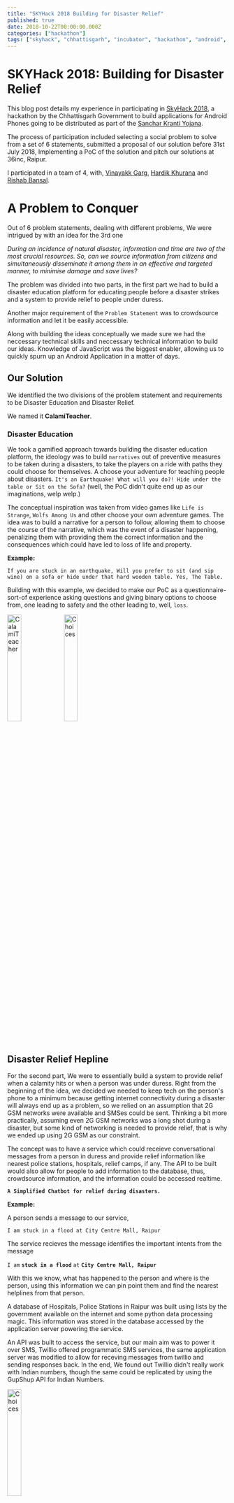 ```yaml
---
title: "SKYHack 2018 Building for Disaster Relief"
published: true
date: 2018-10-22T00:00:00.000Z 
categories: ["hackathon"]
tags: ["skyhack", "chhattisgarh", "incubator", "hackathon", "android", "react", "react-native",]
---
```


# SKYHack 2018: Building for Disaster Relief

This blog post details my experience in participating in [SkyHack 2018](skyhack.36inc.in), a hackathon by the Chhattisgarh Government to build applications for Android Phones going to be distributed as part of the [Sanchar Kranti Yojana](https://navbharattimes.indiatimes.com/business/business-news/micromax-jio-bag-rs-1500-cr-order-from-chhattisgarh-government/articleshow/65830455.cms).

The process of participation included selecting a social problem to solve from a set of 6 statements, submitted a proposal of our solution before 31st July 2018, Implementing a PoC of the solution and pitch our solutions at 36inc, Raipur.

I participated in a team of 4, with, [Vinayakk Garg](https://github.com/vinayakkgarg), [Hardik Khurana](https://github.com/hardik0330) and [Rishab Bansal](https://github.com/rishab-rb).

# A Problem to Conquer

Out of 6 problem statements, dealing with different problems, We were intrigued by with an idea for the 3rd one

_During an incidence of natural disaster, information and time are two of the most crucial resources. So, can we source information from citizens and simultaneously disseminate it among them in an effective and targeted manner, to minimise damage and save lives?_

The problem was divided into two parts, in the first part we had to build a disaster education platform for educating people before a disaster strikes and a system to provide relief to people under duress.

Another major requirement of the `Problem Statement` was to crowdsource information and let it be easily accessible.

Along with building the ideas conceptually we made sure we had the neccessary technical skills and neccessary technical information to build our ideas. Knowledge of JavaScript was the biggest enabler, allowing us to quickly spurn up an Android Application in a matter of days.

## Our Solution

We identified the two divisions of the problem statement and requirements to be Disaster Education and Disaster Relief.

We named it **CalamiTeacher**.

### Disaster Education

We took a gamified approach towards building the disaster education platform, the ideology was to build `narratives` out of preventive measures to be taken during a disasters, to take the players on a ride with paths they could choose for themselves. A choose your adventure for teaching people about disasters. `It's an Earthquake! What will you do?! Hide under the table or Sit on the Sofa?` (well, the PoC didn't quite end up as our imaginations, welp welp.)

The conceptual inspiration was taken from video games like `Life is Strange`, `Wolfs Among Us` and other choose your own adventure games.
The idea was to build a narrative for a person to follow, allowing them to choose the course of the narrative, which was the event of a disaster happening, penalizing them with providing them the correct information and the consequences which could have led to loss of life and property.

**Example:** 

`If you are stuck in an earthquake, Will you prefer to sit (and sip wine) on a sofa or hide under that hard wooden table. Yes, The Table.` 

Building with this example, we decided to make our PoC as a questionnaire-sort-of experience asking questions and giving binary options to choose from, one leading to safety and the other leading to, well, `loss`. 

<img src='https://i.imgur.com/P03Q9Or.jpg' width='25%' alt='CalamiTeacher'> <img src='https://i.imgur.com/fqrpQ2n.png' width='25%' alt='Choices'>

## Disaster Relief Hepline

For the second part, We were to essentially build a system to provide relief when a calamity hits or when a person was under duress. Right from the beginning of the idea, we decided we needed to keep tech on the person's phone to a minimum because getting internet connectivity during a disaster will always end up as a problem, so we relied on an assumption that 2G GSM networks were available and SMSes could be sent. Thinking a bit more practically, assuming even 2G GSM networks was a long shot during a disaster, but some kind of networking is needed to provide relief, that is why we ended up using 2G GSM as our constraint.   

The concept was to have a service which could receieve conversational messages from a person in duress and provide relief information like nearest police stations, hospitals, relief camps, if any. The API to be built would also allow for people to add information to the database, thus, crowdsource information, and the information could be accessed realtime.

**`A Simplified Chatbot for relief during disasters.`**

**Example:**

A person sends a message to our service,

`I am stuck in a flood at City Centre Mall, Raipur`

The service recieves the message identifies the important intents from the message

`I am` **`stuck in a flood`** `at` **`City Centre Mall, Raipur`**

With this we know, what has happened to the person and where is the person, using this information we can pin point them and find the nearest helplines from that person.

A database of Hospitals, Police Stations in Raipur was built using lists by the government available on the internet and some python data processing magic. This information was stored in the database accessed by the application server powering the service. 

An API was built to access the service, but our main aim was to power it over SMS, Twillio offered programmatic SMS services, the same application server was modified to allow for receving messages from twillio and sending responses back. In the end, We found out Twillio didn't really work with Indian numbers, though the same could be replicated by using the GupShup API for Indian Numbers.

<img src='https://i.imgur.com/nXkKpsZ.png' width='25%' alt='Choices'>

# Technology

The crux of the Hackathon was to build an `Android Aplication` for the SKY phones, With no one in the team having experience with building Native Android Applications, we resorted to using `React-Native` to build our application as the application wasn't very complex in nature requiring any special hardware capabilities we could have wanted from writing it in Java.

To power our relief helpline, A REST API was built with Django and hosted on Heroku.

React Native is a framework for developing native Android and iOS applications in JavaScript.

The application was divided in two swipeable views for dealing with the two parts of the problem.

## Disaster Education

The window was divided in three rows
 - Media for the current question
 - The current question's text
 - Options for the current question
 
(as can be seen in screenshots above)

The idea of a narrative was not implemented to the extent of the concept, it was limited to providing the user correct information when a wrong option was selected and allowing them to select the correct information and proceed to the next question.

Building this section of the application was fairly straightfoward as the data for the questions was taken from a list of question written in a specific format and displayed succesively.

The format for defining a question was decided as (JSON):

```
{   
  'question': `Garbage bins, spare pipes, loose bricks outside house`,
  'img': Images.Questions[0],
  'options': {
      'choices': [ 
          {
              'name': 'Leave them there',                },
          {
              'name': 'Clean them asap', 
          }
      ],
      'correct' : 1,
      'correctText': `Keep the surroundings clean, Don’t let loose objects lie around`,
      'incorrectText': `Don’t let loose objects lie around before occurrence of a cyclone`
  },
}
```

With this structure, all the information about the question could be represented as JSON and stored in a list of question which was rendered by the App.

Source code for the application is available on [GitHub](https://github.com/arush15june/calalmiteacher).

##  Disaster Relief

The Disaster Relief system required NLP for processing messages received by the application, we used DialogFlow for this purpose, as it was easy to build intents and the service exposed a REST API to access the platform.

The application server was built in Django, It received requests from the application and SMS WebHook's and generated Hepline Responses.

DialogFlow was trained to pick up two intents, The Location of a person and the problem they were facing, It worked pretty good,even picking up locations that were not part of the training process most of the times.

When a request, a message, was recieved by the server, the message was sent to DialogFlow to extract the important information from the message. With this information we could recommend helplines nearest to the message sender.

For suggesting nearest helplines, we needed two points of information, coordinates of the sender, coordinates of helplines in our database. Then the euclidean distance of the coordinates would provide the information of the nearest helplines.

### Building the database

The information we extracted from publicly available lists was put in spreadsheets, most of the rows contained information like the Name of the Helpline, the Address, the City, and the Contact Information. To power our API, we needed the Coordinates of these helplines, Google's Geocoding API allowed us to do that. We built a simple Geocoder module and Geocoded the addresses to Coordinates. 

```python
class Geocoder():
    
    API_URL = 'https://maps.googleapis.com/maps/api/geocode/json'
    API_KEY = ''
    
    def __init__(self, location, *args, **kwargs):
        self.location = location
        self.lat = None
        self.long = None
        self._geocode_location()
            
    def _geocode_request(self, address):
        params = {
            'address': address,
            'key': self.API_KEY
        }
        r = requests.get(self.API_URL, params=params, headers={'Cache-Control': 'no-cache'})   
        return r

    def _geocode_location(self):
        geocode = self._geocode_request(self.location)
        
        geocode_data = geocode.json()
        lat = geocode_data['results'][0]['geometry']['location']['lat']
        lng = geocode_data['results'][0]['geometry']['location']['lng']

        self.lat = lat
        self.lng = lng
        
    @property
    def coordinates(self):
        return (self.lat, self.lng)
```

(well, the geocoding api can be a hit or a miss, so multiple tries with the same request might return different results)

With this we had CSVs containing information of Relief Heplines in Chhattisgarh such as Hospitals, NGOs and Police Stations. This data was added to a SQL database with models defined in Django and served over the REST API.

We built a database of approximately 450 Relief Helplines.

# Pitching our application and the event.

Our proposal was selected and we flew to Raipur to pitch our application! The event took place at 36Inc, Raipur, a newly innaugrated Incubator in raipur incubating a lot of interesting startups.

For the competition, we ended up in a round table pitching our application to a panel of people from different domains and not just tech.

# Conclusion

Well, we didn't win the Rs.2 Lakh prize, but we got 3 SKY phones as a token of participation. 
I ended up learning to build an application in React Native and gathered more knowledge on building REST APIs and SMS Powered Apps.

The city of Raipur also had great air compared to Delhi. 10/10 will go again.
